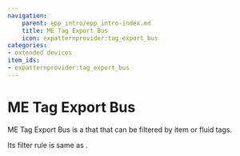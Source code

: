 ```yaml
---
navigation:
    parent: epp_intro/epp_intro-index.md
    title: ME Tag Export Bus
    icon: expatternprovider:tag_export_bus
categories:
- extended devices
item_ids:
- expatternprovider:tag_export_bus
---
```


# ME Tag Export Bus

<GameScene zoom="8" background="transparent">
  <ImportStructure src="../structure/cable_tag_export_bus.snbt"></ImportStructure>
</GameScene>

ME Tag Export Bus is a <ItemLink id="ae2:export_bus" /> that that can be filtered by item or fluid tags.

Its filter rule is same as <ItemLink id="expatternprovider:tag_storage_bus" />.

